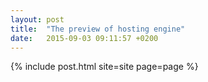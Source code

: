 ```yaml
---
layout: post
title:  "The preview of hosting engine"
date:   2015-09-03 09:11:57 +0200
---
```

{% include post.html site=site page=page %}
